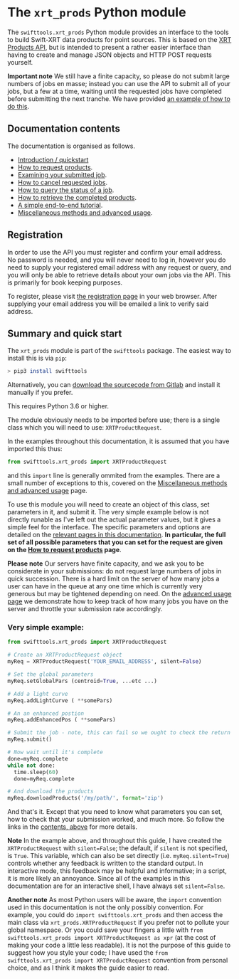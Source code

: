 # The `xrt_prods` Python module

The `swifttools.xrt_prods` Python module provides an interface to the tools to build Swift-XRT data products for point sources.
This is based on the [XRT Products API](../APIDocs/README.md), but is intended to present a rather easier interface
than having to create and manage JSON objects and HTTP POST requests yourself.

**Important note** We still have a finite capacity, so please do not submit large numbers of jobs en masse; instead you can use the API to submit all of your jobs, but a few at a time, waiting until the requested jobs have completed before submitting the next tranche. We have provided [an example of how to do this](advanced.md#scripting-large-numbers-of-jobs).

## Documentation contents

The documentation is organised as follows.

 * [Introduction / quickstart](README.md)
 * [How to request products](RequestJob.md).
 * [Examining your submitted job](ReturnData.md).
 * [How to cancel requested jobs](CancelJob.md).
 * [How to query the status of a job](JobStatus.md).
 * [How to retrieve the completed products](RetrieveProducts.md).
 * [A simple end-to-end tutorial](tutorial.md).
 * [Miscellaneous methods and advanced usage](advanced.md).
 
 
## Registration

In order to use the API you must register and confirm your email address. No password is needed, and you will never need to log in, however you do need to supply your registered email address with any request or query, and you will only be able to retrieve details about your own jobs via the API. This is primarily for book keeping purposes.

To register, please visit [the registration page](https://www.swift.ac.uk/user_objects/register.php) in your web browser. After supplying your email address you will be emailed a link to verify said address.

## Summary and quick start

The `xrt_prods` module is part of the `swifttools` package. The easiest way to install this is via `pip`:

```bash
> pip3 install swifttools
```

Alternatively, you can [download the sourcecode from Gitlab](https://gitlab.com/DrPhilEvans/swifttools) and install it manually if you prefer.

This requires Python 3.6 or higher.

The module obviously needs to be imported before use; there is a single
class which you will need to use: `XRTProductRequest`. 

In the examples throughout this documentation, it is assumed that you have imported this thus:

```python
from swifttools.xrt_prods import XRTProductRequest
```

and this `import` line is generally ommited from the examples. There are a small number
of exceptions to this, covered on the [Miscellaneous methods and advanced usage](advanced.md) page.

To use this module you will need to create an object of this class, set parameters
in it, and submit it. The very simple example below is not directly
runable as I've left out the actual parameter values, but it gives a
simple feel for the interface. The specific parameters and options are
detailed on the [relevant pages in this
documentation](#documentation-contents). **In particular, the full set
of all possible parameters that you can set for the request are given on
the [How to request products](RequestJob.md) page**.

**Please note** Our servers have finite capacity, and we ask you to be considerate in your submissions: do not
request large numbers of jobs in quick succession. There is a hard limit on the server of how many jobs a user
can have in the queue at any one time which is currently very generous but may be tightened depending on need.
On the [advanced usage page](advanced.md#controlling-the-number-of-active-jobs) we demonstrate how to keep track of how many
jobs you have on the server and throttle your submission rate accordingly.

### Very simple example:

```python
from swifttools.xrt_prods import XRTProductRequest

# Create an XRTProductRequest object
myReq = XRTProductRequest('YOUR_EMAIL_ADDRESS', silent=False)

# Set the global parameters
myReq.setGlobalPars (centroid=True, ...etc ...)

# Add a light curve
myReq.addLightCurve ( **somePars)

# An an enhanced postion
myReq.addEnhancedPos ( **somePars)

# Submit the job - note, this can fail so we ought to check the return code in real life
myReq.submit()

# Now wait until it's complete
done=myReq.complete
while not done:
  time.sleep(60)
  done=myReq.complete

# And download the products
myReq.downloadProducts('/my/path/', format='zip')
```

And that's it. Except that you need to know what parameters you can set, how to check that your submission worked, and much more. So follow the links in the [contents, above](#documentation-contents) for more details.

**Note** In the example above, and throughout this guide, I have created the `XRTProductRequest` with `silent=False`; the default, if `silent` is not
specified, is `True`. This variable, which can also be set directly (i.e. `myReq.silent=True`) controls whether any feedback is
written to the standard output. In interactive mode, this feedback may be helpful and informative; in a script, it is more
likely an annoyance. Since all of the examples in this documentation are for an interactive shell, I have always set `silent=False`.

**Another note** As most Python users will be aware, the `import` convention used in this documentation is not the only
possibly convention. For example, you could do `import swifttools.xrt_prods` and then access the main class via
`xrt_prods.XRTProductRequest` if you prefer not to pollute your global namespace. Or you could save your fingers a little
with `from swifttools.xrt_prods import XRTProductRequest as xpr` (at the cost of making your code a little less readable). It is not the purpose of this guide to suggest how you style your code; I have used the `from swifttools.xrt_prods import XRTProductRequest` convention from personal choice, and as I think it makes the guide easier to read.
